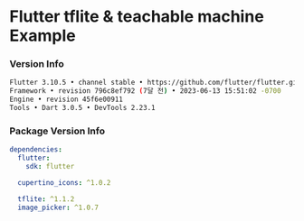 # Flutter tflite & teachable machine Example

### Version Info

```bash
Flutter 3.10.5 • channel stable • https://github.com/flutter/flutter.git
Framework • revision 796c8ef792 (7달 전) • 2023-06-13 15:51:02 -0700
Engine • revision 45f6e00911
Tools • Dart 3.0.5 • DevTools 2.23.1
```

### Package Version Info

```yaml
dependencies:
  flutter:
    sdk: flutter

  cupertino_icons: ^1.0.2

  tflite: ^1.1.2
  image_picker: ^1.0.7
```
